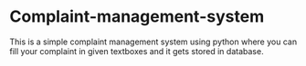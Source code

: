 # Complaint-management-system
This is a simple complaint management system using python where you can fill your complaint in given textboxes and it gets stored in database. 
